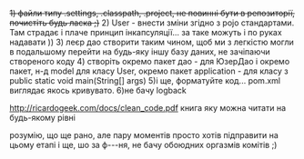 ~~1) файли типу .settings, .classpath, .project, не повинні бути в репозиторії, почистіть будь ласка ;)~~
2) User - внести зміни згідно з pojo стандартами. Там страдає і плаче принцип інкапсуляції... за таке можуть і по руках надавати ))
3) леєр дао створити таким чином, щоб ми з легкістю могли  в подальшому перейти на будь-яку іншу базу даних, не зачіпаючи створеного коду
4) створіть окремо пакет дао - для ЮзерДао
і окремо пакет, н-д model для класу User, окремо пакет application - для класу з public static void main(String[] args)
5)і ще, форматуйте код... pom.xml виглядає якось кривувато.
6)не бачу logback



http://ricardogeek.com/docs/clean_code.pdf книга яку можна читати на будь-якому рівні

розумію, що ще рано, але пару моментів просто хотів підправити на цьому етапі
і ще, шо за ф---ня, не бачу обоюдних оргазмів комітів ;)
